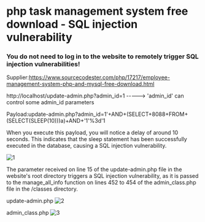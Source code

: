 # php task management system free download - SQL injection vulnerability

### You do not need to log in to the website to remotely trigger SQL injection vulnerabilities!

Supplier:https://www.sourcecodester.com/php/17217/employee-management-system-php-and-mysql-free-download.html

http://localhost/update-admin.php?admin_id=1   -----> 'admin_id' can control some admin_id parameters

Payload:update-admin.php?admin_id=1'+AND+(SELECT+8088+FROM+(SELECT(SLEEP(10)))a)+AND+'1'%3d'1

When you execute this payload, you will notice a delay of around 10 seconds. This indicates that the sleep statement has been successfully executed in the database, causing a SQL injection vulnerability.

![1](/img/5.png)

The parameter received on line 15 of the update-admin.php file in the website's root directory triggers a SQL injection vulnerability, as it is passed to the manage_all_info function on lines 452 to 454 of the admin_class.php file in the /classes directory.

update-admin.php
![2](/img/6.png)

admin_class.php
![3](/img/7.png)
